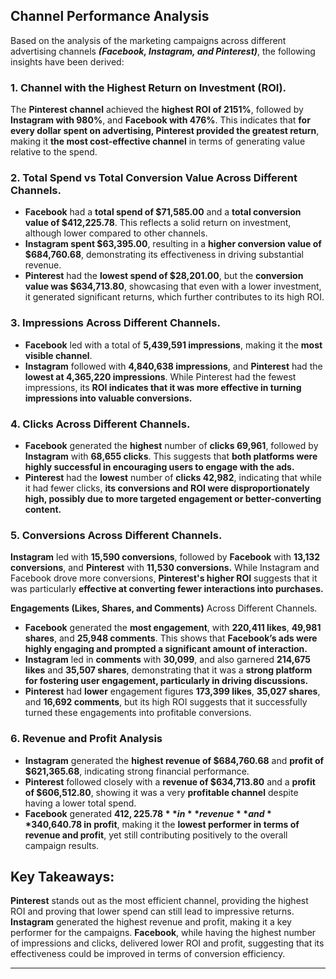 ## Channel Performance Analysis
Based on the analysis of the marketing campaigns across different advertising channels ***(Facebook, Instagram, and Pinterest)***, the following insights have been derived:

### 1. Channel with the Highest Return on Investment (ROI).
The **Pinterest channel** achieved the **highest ROI of 2151%**, followed by **Instagram with 980%**, and **Facebook with 476%**. This indicates that **for every dollar spent on advertising, Pinterest provided the greatest return**, making it **the most cost-effective channel** in terms of generating value relative to the spend.

### 2. Total Spend vs Total Conversion Value Across Different Channels.
* **Facebook** had a **total spend of $71,585.00** and a **total conversion value of $412,225.78**. This reflects a solid return on investment, although lower compared to other channels.
* **Instagram spent $63,395.00**, resulting in a **higher conversion value of $684,760.68**, demonstrating its effectiveness in driving substantial revenue.
* **Pinterest** had the **lowest spend of $28,201.00**, but the **conversion value was $634,713.80**, showcasing that even with a lower investment, it generated significant returns, which further contributes to its high ROI.

### 3. Impressions Across Different Channels.
* **Facebook** led with a total of **5,439,591 impressions**, making it the **most visible channel**.
* **Instagram** followed with **4,840,638 impressions**, and **Pinterest** had the **lowest at 4,365,220 impressions**. While Pinterest had the fewest impressions, its **ROI indicates that it was more effective in turning impressions into valuable conversions.**

### 4. Clicks Across Different Channels.
* **Facebook** generated the **highest** number of **clicks 69,961**, followed by **Instagram** with **68,655 clicks**. This suggests that **both platforms were highly successful in encouraging users to engage with the ads.**
* **Pinterest** had the **lowest** number of **clicks 42,982**, indicating that while it had fewer clicks, **its conversions and ROI were disproportionately high, possibly due to more targeted engagement or better-converting content.**

### 5. Conversions Across Different Channels.
**Instagram** led with **15,590 conversions**, followed by **Facebook** with **13,132 conversions**, and **Pinterest** with **11,530 conversions.** 
While Instagram and Facebook drove more conversions, **Pinterest's higher ROI** suggests that it was particularly **effective at converting fewer interactions into purchases.**

**Engagements (Likes, Shares, and Comments)** Across Different Channels.
* **Facebook** generated the **most engagement**, with **220,411 likes**, **49,981 shares**, and **25,948 comments**. This shows that **Facebook’s ads were highly engaging and prompted a significant amount of interaction.**
* **Instagram** led in **comments** with **30,099**, and also garnered **214,675 likes** and **35,507 shares**, demonstrating that it was a **strong platform for fostering user engagement, particularly in driving discussions.**
* **Pinterest** had **lower** engagement figures **173,399 likes**, **35,027 shares**, and **16,692 comments**, but its high ROI suggests that it successfully turned these engagements into profitable conversions.

### 6. Revenue and Profit Analysis
* **Instagram** generated the **highest revenue of $684,760.68** and **profit of $621,365.68**, indicating strong financial performance.
* **Pinterest** followed closely with a **revenue of $634,713.80** and a **profit of $606,512.80**, showing it was a very **profitable channel** despite having a lower total spend.
* **Facebook** generated **$412,225.78** in **revenue** and **$340,640.78 in profit**, making it the **lowest performer in terms of revenue and profit**, yet still contributing positively to the overall campaign results.

## Key Takeaways:
**Pinterest** stands out as the most efficient channel, providing the highest ROI and proving that lower spend can still lead to impressive returns.
**Instagram** generated the highest revenue and profit, making it a key performer for the campaigns.
**Facebook**, while having the highest number of impressions and clicks, delivered lower ROI and profit, suggesting that its effectiveness could be improved in terms of conversion efficiency.

---
